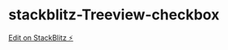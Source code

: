 # stackblitz-Treeview-checkbox

[Edit on StackBlitz ⚡️](https://stackblitz.com/edit/stackblitz-starters-mafbyz)